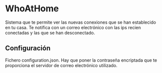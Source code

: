 # WhoAtHome 
Sistema que te permite ver las nuevas conexiones que se han establecido en tu casa. Te notifica con un correo electrónico con las ips recien conectadas y las que se han desconectado.


## Configuración
Fichero configuration.json. Hay que poner la contraseña encriptada que te proporciona el servidor de correo electrónico utilizado.